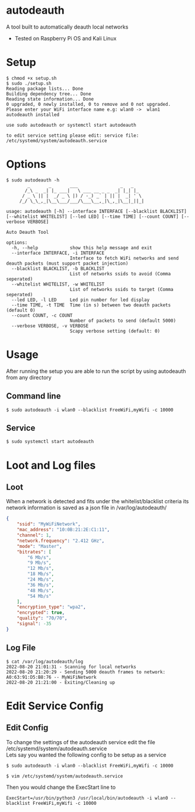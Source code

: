 # autodeauth
A tool built to automatically deauth local networks
* Tested on Raspberry Pi OS and Kali Linux

# Setup
```
$ chmod +x setup.sh
$ sudo ./setup.sh
Reading package lists... Done
Building dependency tree... Done
Reading state information... Done
0 upgraded, 0 newly installed, 0 to remove and 0 not upgraded.
Please enter your WiFi interface name e.g: wlan0 ->  wlan1
autodeauth installed

use sudo autodeauth or systemctl start autodeauth 

to edit service setting please edit: service file: /etc/systemd/system/autodeauth.service
```


# Options
```
$ sudo autodeauth -h
        _       _       ___                _   _    
       /_\ _  _| |_ ___|   \ ___ __ _ _  _| |_| |_  
      / _ \ || |  _/ _ \ |) / -_) _` | || |  _| ' \ 
     /_/ \_\_,_|\__\___/___/\___\__,_|\_,_|\__|_||_|

usage: autodeauth [-h] --interface INTERFACE [--blacklist BLACKLIST] [--whitelist WHITELIST] [--led LED] [--time TIME] [--count COUNT] [--verbose VERBOSE]

Auto Deauth Tool

options:
  -h, --help            show this help message and exit
  --interface INTERFACE, -i INTERFACE
                        Interface to fetch WiFi networks and send deauth packets (must support packet injection)
  --blacklist BLACKLIST, -b BLACKLIST
                        List of networks ssids to avoid (Comma seperated)
  --whitelist WHITELIST, -w WHITELIST
                        List of networks ssids to target (Comma seperated)
  --led LED, -l LED     Led pin number for led display
  --time TIME, -t TIME  Time (in s) between two deauth packets (default 0)
  --count COUNT, -c COUNT
                        Number of packets to send (default 5000)
  --verbose VERBOSE, -v VERBOSE
                        Scapy verbose setting (default: 0)
```

# Usage
After running the setup you are able to run the script by using autodeauth from any directory
## Command line
```
$ sudo autodeauth -i wlan0 --blacklist FreeWiFi,myWifi -c 10000
```
## Service
```
$ sudo systemctl start autodeauth
```


# Loot and Log files
## Loot
When a network is detected and fits under the whitelist/blacklist criteria its network information is saved as a json file in /var/log/autodeauth/

```json
{
    "ssid": "MyWiFiNetwork",
    "mac_address": "10:0B:21:2E:C1:11",
    "channel": 1,
    "network.frequency": "2.412 GHz",
    "mode": "Master",
    "bitrates": [
        "6 Mb/s",
        "9 Mb/s",
        "12 Mb/s",
        "18 Mb/s",
        "24 Mb/s",
        "36 Mb/s",
        "48 Mb/s",
        "54 Mb/s"
    ],
    "encryption_type": "wpa2",
    "encrypted": true,
    "quality": "70/70",
    "signal": -35
} 
```
## Log File
```
$ cat /var/log/autodeauth/log               
2022-08-20 21:01:31 - Scanning for local networks
2022-08-20 21:20:29 - Sending 5000 deauth frames to network: A0:63:91:D5:B8:76 -- MyWiFiNetwork
2022-08-20 21:21:00 - Exiting/Cleaning up
```

# Edit Service Config

## Edit Config
To change the settings of the autodeauth service edit the file /etc/systemd/system/autodeauth.service <br>
Lets say you wanted the following config to be setup as a service
```
$ sudo autodeauth -i wlan0 --blacklist FreeWiFi,myWifi -c 10000
```
```
$ vim /etc/systemd/system/autodeauth.service
```
Then you would change the ExecStart line to <br>
```
ExecStart=/usr/bin/python3 /usr/local/bin/autodeauth -i wlan0 --blacklist FreeWiFi,myWifi -c 10000
```

